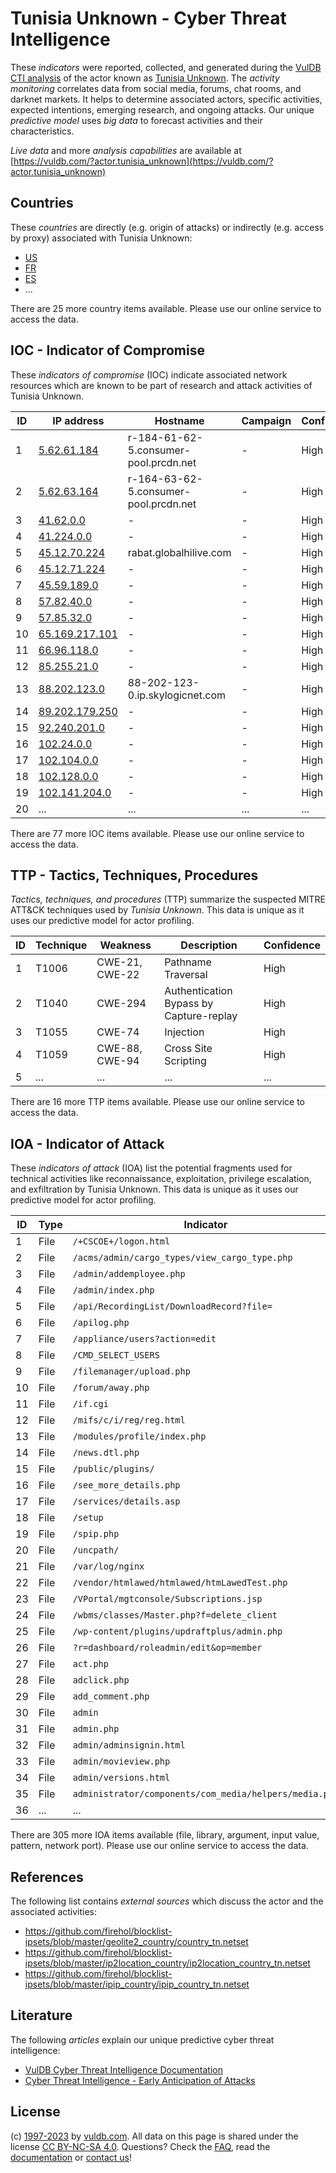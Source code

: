 # Tunisia Unknown - Cyber Threat Intelligence

These _indicators_ were reported, collected, and generated during the [VulDB CTI analysis](https://vuldb.com/?kb.cti) of the actor known as [Tunisia Unknown](https://vuldb.com/?actor.tunisia_unknown). The _activity monitoring_ correlates data from social media, forums, chat rooms, and darknet markets. It helps to determine associated actors, specific activities, expected intentions, emerging research, and ongoing attacks. Our unique _predictive model_ uses _big data_ to forecast activities and their characteristics.

_Live data_ and more _analysis capabilities_ are available at [https://vuldb.com/?actor.tunisia_unknown](https://vuldb.com/?actor.tunisia_unknown)

## Countries

These _countries_ are directly (e.g. origin of attacks) or indirectly (e.g. access by proxy) associated with Tunisia Unknown:

* [US](https://vuldb.com/?country.us)
* [FR](https://vuldb.com/?country.fr)
* [ES](https://vuldb.com/?country.es)
* ...

There are 25 more country items available. Please use our online service to access the data.

## IOC - Indicator of Compromise

These _indicators of compromise_ (IOC) indicate associated network resources which are known to be part of research and attack activities of Tunisia Unknown.

ID | IP address | Hostname | Campaign | Confidence
-- | ---------- | -------- | -------- | ----------
1 | [5.62.61.184](https://vuldb.com/?ip.5.62.61.184) | r-184-61-62-5.consumer-pool.prcdn.net | - | High
2 | [5.62.63.164](https://vuldb.com/?ip.5.62.63.164) | r-164-63-62-5.consumer-pool.prcdn.net | - | High
3 | [41.62.0.0](https://vuldb.com/?ip.41.62.0.0) | - | - | High
4 | [41.224.0.0](https://vuldb.com/?ip.41.224.0.0) | - | - | High
5 | [45.12.70.224](https://vuldb.com/?ip.45.12.70.224) | rabat.globalhilive.com | - | High
6 | [45.12.71.224](https://vuldb.com/?ip.45.12.71.224) | - | - | High
7 | [45.59.189.0](https://vuldb.com/?ip.45.59.189.0) | - | - | High
8 | [57.82.40.0](https://vuldb.com/?ip.57.82.40.0) | - | - | High
9 | [57.85.32.0](https://vuldb.com/?ip.57.85.32.0) | - | - | High
10 | [65.169.217.101](https://vuldb.com/?ip.65.169.217.101) | - | - | High
11 | [66.96.118.0](https://vuldb.com/?ip.66.96.118.0) | - | - | High
12 | [85.255.21.0](https://vuldb.com/?ip.85.255.21.0) | - | - | High
13 | [88.202.123.0](https://vuldb.com/?ip.88.202.123.0) | 88-202-123-0.ip.skylogicnet.com | - | High
14 | [89.202.179.250](https://vuldb.com/?ip.89.202.179.250) | - | - | High
15 | [92.240.201.0](https://vuldb.com/?ip.92.240.201.0) | - | - | High
16 | [102.24.0.0](https://vuldb.com/?ip.102.24.0.0) | - | - | High
17 | [102.104.0.0](https://vuldb.com/?ip.102.104.0.0) | - | - | High
18 | [102.128.0.0](https://vuldb.com/?ip.102.128.0.0) | - | - | High
19 | [102.141.204.0](https://vuldb.com/?ip.102.141.204.0) | - | - | High
20 | ... | ... | ... | ...

There are 77 more IOC items available. Please use our online service to access the data.

## TTP - Tactics, Techniques, Procedures

_Tactics, techniques, and procedures_ (TTP) summarize the suspected MITRE ATT&CK techniques used by _Tunisia Unknown_. This data is unique as it uses our predictive model for actor profiling.

ID | Technique | Weakness | Description | Confidence
-- | --------- | -------- | ----------- | ----------
1 | T1006 | CWE-21, CWE-22 | Pathname Traversal | High
2 | T1040 | CWE-294 | Authentication Bypass by Capture-replay | High
3 | T1055 | CWE-74 | Injection | High
4 | T1059 | CWE-88, CWE-94 | Cross Site Scripting | High
5 | ... | ... | ... | ...

There are 16 more TTP items available. Please use our online service to access the data.

## IOA - Indicator of Attack

These _indicators of attack_ (IOA) list the potential fragments used for technical activities like reconnaissance, exploitation, privilege escalation, and exfiltration by Tunisia Unknown. This data is unique as it uses our predictive model for actor profiling.

ID | Type | Indicator | Confidence
-- | ---- | --------- | ----------
1 | File | `/+CSCOE+/logon.html` | High
2 | File | `/acms/admin/cargo_types/view_cargo_type.php` | High
3 | File | `/admin/addemployee.php` | High
4 | File | `/admin/index.php` | High
5 | File | `/api/RecordingList/DownloadRecord?file=` | High
6 | File | `/apilog.php` | Medium
7 | File | `/appliance/users?action=edit` | High
8 | File | `/CMD_SELECT_USERS` | High
9 | File | `/filemanager/upload.php` | High
10 | File | `/forum/away.php` | High
11 | File | `/if.cgi` | Low
12 | File | `/mifs/c/i/reg/reg.html` | High
13 | File | `/modules/profile/index.php` | High
14 | File | `/news.dtl.php` | High
15 | File | `/public/plugins/` | High
16 | File | `/see_more_details.php` | High
17 | File | `/services/details.asp` | High
18 | File | `/setup` | Low
19 | File | `/spip.php` | Medium
20 | File | `/uncpath/` | Medium
21 | File | `/var/log/nginx` | High
22 | File | `/vendor/htmlawed/htmlawed/htmLawedTest.php` | High
23 | File | `/VPortal/mgtconsole/Subscriptions.jsp` | High
24 | File | `/wbms/classes/Master.php?f=delete_client` | High
25 | File | `/wp-content/plugins/updraftplus/admin.php` | High
26 | File | `?r=dashboard/roleadmin/edit&op=member` | High
27 | File | `act.php` | Low
28 | File | `adclick.php` | Medium
29 | File | `add_comment.php` | High
30 | File | `admin` | Low
31 | File | `admin.php` | Medium
32 | File | `admin/adminsignin.html` | High
33 | File | `admin/movieview.php` | High
34 | File | `admin/versions.html` | High
35 | File | `administrator/components/com_media/helpers/media.php` | High
36 | ... | ... | ...

There are 305 more IOA items available (file, library, argument, input value, pattern, network port). Please use our online service to access the data.

## References

The following list contains _external sources_ which discuss the actor and the associated activities:

* https://github.com/firehol/blocklist-ipsets/blob/master/geolite2_country/country_tn.netset
* https://github.com/firehol/blocklist-ipsets/blob/master/ip2location_country/ip2location_country_tn.netset
* https://github.com/firehol/blocklist-ipsets/blob/master/ipip_country/ipip_country_tn.netset

## Literature

The following _articles_ explain our unique predictive cyber threat intelligence:

* [VulDB Cyber Threat Intelligence Documentation](https://vuldb.com/?kb.cti)
* [Cyber Threat Intelligence - Early Anticipation of Attacks](https://www.scip.ch/en/?labs.20201022)

## License

(c) [1997-2023](https://vuldb.com/?kb.changelog) by [vuldb.com](https://vuldb.com/?kb.about). All data on this page is shared under the license [CC BY-NC-SA 4.0](https://creativecommons.org/licenses/by-nc-sa/4.0/). Questions? Check the [FAQ](https://vuldb.com/?kb.faq), read the [documentation](https://vuldb.com/?kb) or [contact us](https://vuldb.com/?contact)!
